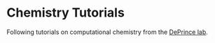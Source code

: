 # Chemistry Tutorials
Following tutorials on computational chemistry from the [DePrince
lab](https://deprincelab.github.io/tutorials/).
